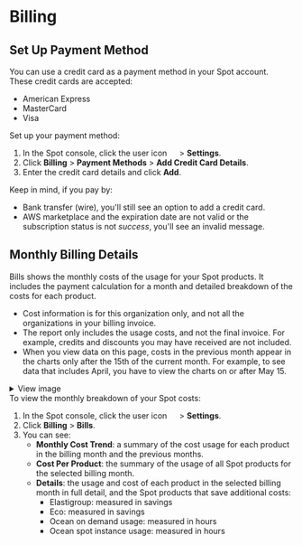 # Billing

## Set Up Payment Method

You can use a credit card as a payment method in your Spot account. These credit cards are accepted:

* American Express
* MasterCard
* Visa

Set up your payment method:

1. In the Spot console, click the user icon <img height="14" src="https://docs.spot.io/administration/_media/usericon.png" />  > **Settings**.
2. Click **Billing** > **Payment Methods** > **Add Credit Card Details**.
3. Enter the credit card details and click **Add**.

Keep in mind, if you pay by:
* Bank transfer (wire), you'll still see an option to add a credit card.
* AWS marketplace and the expiration date are not valid or the subscription status is not <i>success</i>, you'll see an invalid message.


## Monthly Billing Details

Bills shows the monthly costs of the usage for your Spot products. It includes the payment calculation for a month and detailed breakdown of the costs for each product.

* Cost information is for this organization only, and not all the organizations in your billing invoice.
* The report only includes the usage costs, and not the final invoice. For example, credits and discounts you may have received are not included.
* When you view data on this page, costs in the previous month appear in the charts only after the 15th of the current month. For example, to see data that includes April, you have to view the charts on or after May 15.


<details>
   <summary markdown="span">View image</summary>

   <img width="900" src="https://github.com/user-attachments/assets/2f23502f-2e16-44bd-84eb-fb5d7e2b95a4" />

   </details>
To view the monthly breakdown of your Spot costs:

1. In the Spot console, click the user icon <img height="14" src="https://docs.spot.io/administration/_media/usericon.png" />  > **Settings**.
2. Click **Billing** > **Bills**.
3. You can see:
   * **Monthly Cost Trend**: a summary of the cost usage for each product in the billing month and the previous months.
   * **Cost Per Product**: the summary of the usage of all Spot products for the selected billing month.
   * **Details**: the usage and cost of each product in the selected billing month in full detail, and the Spot products that save additional costs:
      * Elastigroup:  measured in savings
      * Eco: measured in savings
      * Ocean on demand usage: measured in hours
      * Ocean spot instance usage: measured in hours

